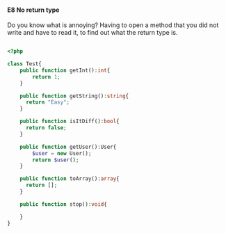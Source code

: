 #### E8 No return type

Do you know what is annoying? Having to open a method
that you did not write and have to read it, to find
out what the return type is. 

```php 

<?php

class Test{
    public function getInt():int{
        return 1;
    }

    public function getString():string{
      return "Easy";
    }

    public function isItDiff():bool{
      return false;
    }

    public function getUser():User{
        $user = new User();
        return $user();
    }

    public function toArray():array{
      return [];
    }

    public function stop():void{

    }
}

